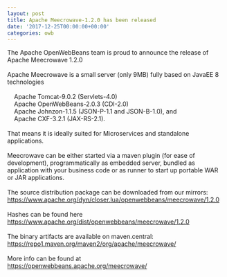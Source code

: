 ```yaml
---
layout: post
title: Apache Meecrowave-1.2.0 has been released
date: '2017-12-25T00:00:00+00:00'
categories: owb
---
```

The Apache OpenWebBeans team is proud to announce the release of Apache Meecrowave 1.2.0<br /><br />Apache Meecrowave is a small server (only 9MB) fully based on JavaEE 8 technologies<br /><br />&nbsp;&nbsp;&nbsp; Apache Tomcat-9.0.2 (Servlets-4.0)<br />&nbsp;&nbsp;&nbsp; Apache OpenWebBeans-2.0.3 (CDI-2.0)<br />&nbsp;&nbsp;&nbsp; Apache Johnzon-1.1.5 (JSON-P-1.1 and JSON-B-1.0), and<br />&nbsp;&nbsp;&nbsp; Apache CXF-3.2.1 (JAX-RS-2.1).<br /><br />That means it is ideally suited for Microservices and standalone applications.<br /><br />Meecrowave can be either started via a maven plugin (for ease of development), programmatically as embedded server, bundled as application with your business code or as runner to start up portable WAR or JAR applications.<br /><br />The source distribution package can be downloaded from our mirrors:<br />https://www.apache.org/dyn/closer.lua/openwebbeans/meecrowave/1.2.0<br /><br />Hashes can be found here<br />https://www.apache.org/dist/openwebbeans/meecrowave/1.2.0<br /><br />The binary artifacts are available on maven.central:<br />https://repo1.maven.org/maven2/org/apache/meecrowave/<br /><br />More info can be found at<br />https://openwebbeans.apache.org/meecrowave/<br />
